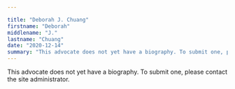 ```yaml
---

title: "Deborah J. Chuang"
firstname: "Deborah"
middlename: "J."
lastname: "Chuang"
date: "2020-12-14"
summary: "This advocate does not yet have a biography. To submit one, please contact the site administrator."
---
```

This advocate does not yet have a biography. To submit one, please contact the site administrator.

